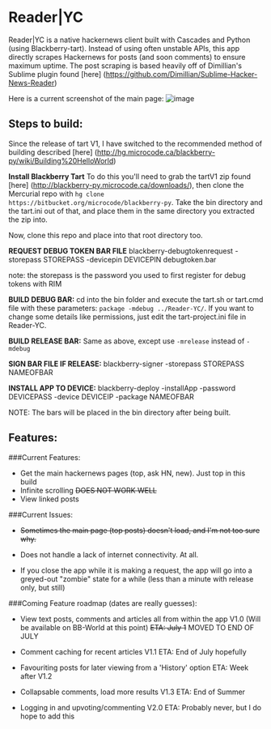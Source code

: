 Reader|YC
=========

Reader|YC is a native hackernews client built with Cascades and Python (using Blackberry-tart). Instead of using often unstable APIs, this app directly scrapes Hackernews for posts (and soon comments) to ensure maximum uptime. 
The post scraping is based heavily off of Dimillian's Sublime plugin found [here] (https://github.com/Dimillian/Sublime-Hacker-News-Reader)

Here is a current screenshot of the main page:
![image](https://raw.github.com/krruzic/Reader-YC/master/screenshot.png)

## Steps to build:
Since the release of tart V1, I have switched to the recommended method of building described [here] (http://hg.microcode.ca/blackberry-py/wiki/Building%20HelloWorld)


**Install Blackberry Tart**
To do this you'll need to grab the tartV1 zip found [here] (http://blackberry-py.microcode.ca/downloads/), then clone the Mercurial repo with `hg clone https://bitbucket.org/microcode/blackberry-py`. Take the bin directory and the tart.ini out of that, and place them in the same directory you extracted the zip into.

Now, clone this repo and place into that root directory too.

**REQUEST DEBUG TOKEN BAR FILE**
blackberry-debugtokenrequest -storepass STOREPASS -devicepin DEVICEPIN debugtoken.bar

note: the storepass is the password you used to first register for debug tokens with RIM


**BUILD DEBUG BAR:**
cd into the bin folder and execute the tart.sh or tart.cmd file with these parameters: `package -mdebug ../Reader-YC/`. If you want to change some details like permissions, just edit the tart-project.ini file in Reader-YC.

**BUILD RELEASE BAR:**
Same as above, except use `-mrelease` instead of `-mdebug`

**SIGN BAR FILE IF RELEASE:**
blackberry-signer -storepass STOREPASS NAMEOFBAR

**INSTALL APP TO DEVICE:**
blackberry-deploy -installApp -password DEVICEPASS -device DEVICEIP -package NAMEOFBAR


NOTE: The bars will be placed in the bin directory after being built.


## Features:
###Current Features:
* Get the main hackernews pages (top, ask HN, new). Just top in this build
* Infinite scrolling ~~DOES NOT WORK WELL~~
* View linked posts

###Current Issues:
* ~~Sometimes the main page (top posts) doesn't load, and I'm not too sure why.~~

* Does not handle a lack of internet connectivity. At all.

* If you close the app while it is making a request, the app will go into a greyed-out "zombie" state for a while (less than a minute with release only, but still)

###Coming Feature roadmap (dates are really guesses):
* View text posts, comments and articles all from within the app V1.0 (Will be available on BB-World at this point)
  ~~ETA: July 1~~ MOVED TO END OF JULY
  
* Comment caching for recent articles  V1.1
	ETA: End of July hopefully
	
* Favouriting posts for later viewing from a 'History' option
	ETA: Week after V1.2
	
* Collapsable comments, load more results V1.3
	ETA: End of Summer
	
* Logging in and upvoting/commenting V2.0
	ETA: Probably never, but I do hope to add this

